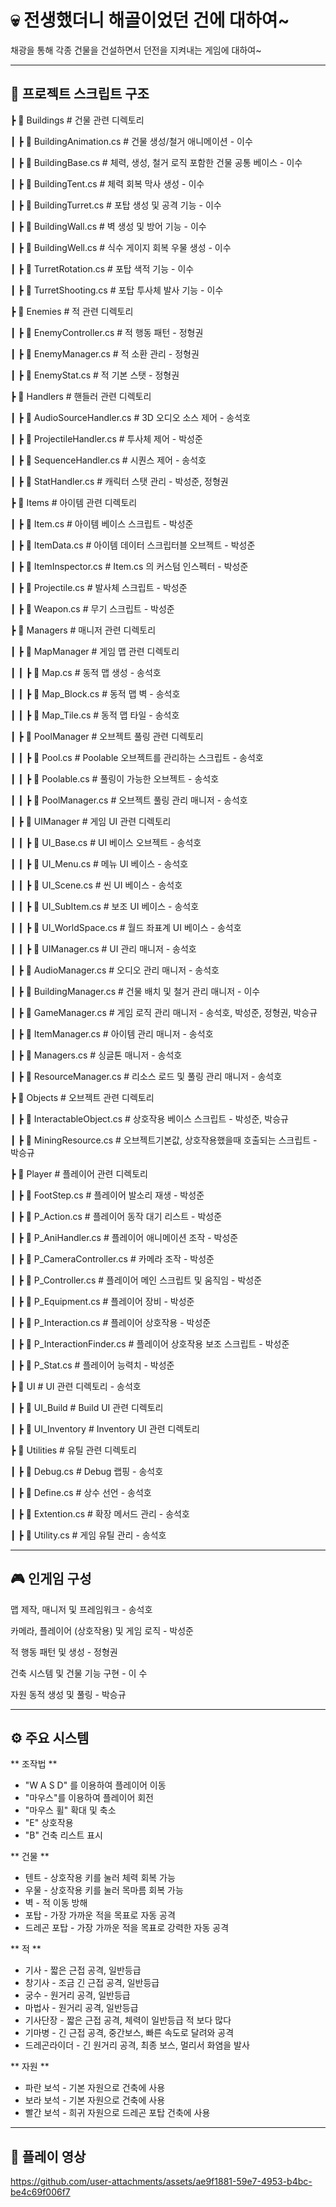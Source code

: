 # 💀 전생했더니 해골이었던 건에 대하여~
채광을 통해 각종 건물을 건설하면서 던전을 지켜내는 게임에 대하여~

---

## 📂 프로젝트 스크립트 구조

 ┣ 📂 Buildings                # 건물 관련 디렉토리

 ┃ ┣ 📜 BuildingAnimation.cs   # 건물 생성/철거 애니메이션 - 이수

 ┃ ┣ 📜 BuildingBase.cs        # 체력, 생성, 철거 로직 포함한 건물 공통 베이스 - 이수

 ┃ ┣ 📜 BuildingTent.cs        # 체력 회복 막사 생성 - 이수
 
 ┃ ┣ 📜 BuildingTurret.cs      # 포탑 생성 및 공격 기능 - 이수

 ┃ ┣ 📜 BuildingWall.cs        # 벽 생성 및 방어 기능 - 이수

 ┃ ┣ 📜 BuildingWell.cs        # 식수 게이지 회복 우물 생성 - 이수

 ┃ ┣ 📜 TurretRotation.cs      # 포탑 색적 기능 - 이수

 ┃ ┣ 📜 TurretShooting.cs      # 포탑 투사체 발사 기능 - 이수
 

 ┣ 📂 Enemies                  # 적 관련 디렉토리

 ┃ ┣ 📜 EnemyController.cs     # 적 행동 패턴 - 정형권
 
 ┃ ┣ 📜 EnemyManager.cs        # 적 소환 관리 - 정형권

 ┃ ┣ 📜 EnemyStat.cs           # 적 기본 스탯 - 정형권


 ┣ 📂 Handlers                 # 핸들러 관련 디렉토리

 ┃ ┣ 📜 AudioSourceHandler.cs  # 3D 오디오 소스 제어 - 송석호

 ┃ ┣ 📜 ProjectileHandler.cs   # 투사체 제어 - 박성준
 
 ┃ ┣ 📜 SequenceHandler.cs     # 시퀀스 제어 - 송석호
 
 ┃ ┣ 📜 StatHandler.cs         # 캐릭터 스탯 관리 - 박성준, 정형권
 

 ┣ 📂 Items                    # 아이템 관련 디렉토리

 ┃ ┣ 📜 Item.cs                # 아이템 베이스 스크립트 - 박성준

 ┃ ┣ 📜 ItemData.cs            # 아이템 데이터 스크립터블 오브젝트 - 박성준

 ┃ ┣ 📜 ItemInspector.cs       # Item.cs 의 커스텀 인스펙터 - 박성준

 ┃ ┣ 📜 Projectile.cs          # 발사체 스크립트 - 박성준

 ┃ ┣ 📜 Weapon.cs              # 무기 스크립트 - 박성준
 

 ┣ 📂 Managers                 # 매니저 관련 디렉토리
 
 ┃ ┣ 📂 MapManager             # 게임 맵 관련 디렉토리
 
 ┃ ┃ ┣ 📜 Map.cs               # 동적 맵 생성 - 송석호
 
 ┃ ┃ ┣ 📜 Map_Block.cs         # 동적 맵 벽 - 송석호

 ┃ ┃ ┣ 📜 Map_Tile.cs          # 동적 맵 타일 - 송석호
 
 ┃ ┣ 📂 PoolManager            # 오브젝트 풀링 관련 디렉토리

 ┃ ┃ ┣ 📜 Pool.cs              # Poolable 오브젝트를 관리하는 스크립트 - 송석호

 ┃ ┃ ┣ 📜 Poolable.cs          # 풀링이 가능한 오브젝트 - 송석호

 ┃ ┃ ┣ 📜 PoolManager.cs       # 오브젝트 풀링 관리 매니저 - 송석호
 
 ┃ ┣ 📂 UIManager              # 게임 UI 관련 디렉토리

 ┃ ┃ ┣ 📜 UI_Base.cs           # UI 베이스 오브젝트 - 송석호

 ┃ ┃ ┣ 📜 UI_Menu.cs           # 메뉴 UI 베이스 - 송석호

 ┃ ┃ ┣ 📜 UI_Scene.cs          # 씬 UI 베이스 - 송석호

 ┃ ┃ ┣ 📜 UI_SubItem.cs        # 보조 UI 베이스 - 송석호

 ┃ ┃ ┣ 📜 UI_WorldSpace.cs     # 월드 좌표계 UI 베이스 - 송석호

 ┃ ┃ ┣ 📜 UIManager.cs         # UI 관리 매니저 - 송석호

 ┃ ┣ 📜 AudioManager.cs        # 오디오 관리 매니저 - 송석호

 ┃ ┣ 📜 BuildingManager.cs     # 건물 배치 및 철거 관리 매니저 - 이수

 ┃ ┣ 📜 GameManager.cs         # 게임 로직 관리 매니저 - 송석호, 박성준, 정형권, 박승규

 ┃ ┣ 📜 ItemManager.cs         # 아이템 관리 매니저 - 송석호

 ┃ ┣ 📜 Managers.cs            # 싱글톤 매니저 - 송석호

 ┃ ┣ 📜 ResourceManager.cs     # 리소스 로드 및 풀링 관리 매니저 - 송석호
 

 ┣ 📂 Objects                  # 오브젝트 관련 디렉토리

 ┃ ┣ 📜 InteractableObject.cs  # 상호작용 베이스 스크립트 - 박성준, 박승규

 ┃ ┣ 📜 MiningResource.cs      # 오브젝트기본값, 상호작용했을때 호출되는 스크립트 - 박승규


 ┣ 📂 Player                   # 플레이어 관련 디렉토리

 ┃ ┣ 📜 FootStep.cs            # 플레이어 발소리 재생 - 박성준

 ┃ ┣ 📜 P_Action.cs            # 플레이어 동작 대기 리스트 - 박성준

 ┃ ┣ 📜 P_AniHandler.cs        # 플레이어 애니메이션 조작 - 박성준

 ┃ ┣ 📜 P_CameraController.cs  # 카메라 조작 - 박성준

 ┃ ┣ 📜 P_Controller.cs        # 플레이어 메인 스크립트 및 움직임 - 박성준

 ┃ ┣ 📜 P_Equipment.cs         # 플레이어 장비 - 박성준

 ┃ ┣ 📜 P_Interaction.cs       # 플레이어 상호작용 - 박성준

 ┃ ┣ 📜 P_InteractionFinder.cs # 플레이어 상호작용 보조 스크립트 - 박성준

 ┃ ┣ 📜 P_Stat.cs              # 플레이어 능력치 - 박성준

 
 ┣ 📂 UI                       # UI 관련 디렉토리 - 송석호

 ┃ ┣ 📂 UI_Build               # Build UI 관련 디렉토리

 ┃ ┣ 📂 UI_Inventory           # Inventory UI 관련 디렉토리


 ┣ 📂 Utilities                # 유틸 관련 디렉토리

 ┃ ┣ 📜 Debug.cs               # Debug 랩핑 - 송석호

 ┃ ┣ 📜 Define.cs              # 상수 선언 - 송석호

 ┃ ┣ 📜 Extention.cs           # 확장 메서드 관리 - 송석호

 ┃ ┣ 📜 Utility.cs             # 게임 유틸 관리 - 송석호
 

---

## 🎮 인게임 구성

맵 제작, 매니저 및 프레임워크 - 송석호

카메라, 플레이어 (상호작용) 및 게임 로직 - 박성준

적 행동 패턴 및 생성 - 정형권

건축 시스템 및 건물 기능 구현 - 이 수

자원 동적 생성 및 풀링 - 박승규

---

## ⚙ 주요 시스템

** 조작법 **
- "W A S D" 를 이용하여 플레이어 이동
- "마우스"를 이용하여 플레이어 회전
- "마우스 휠" 확대 및 축소
- "E" 상호작용
- "B" 건축 리스트 표시

** 건물 **
- 텐트 - 상호작용 키를 눌러 체력 회복 가능
- 우물 - 상호작용 키를 눌러 목마름 회복 가능
- 벽 - 적 이동 방해
- 포탑 - 가장 가까운 적을 목표로 자동 공격
- 드레곤 포탑 - 가장 가까운 적을 목표로 강력한 자동 공격

** 적 **
- 기사 - 짧은 근접 공격, 일반등급
- 창기사 - 조금 긴 근접 공격, 일반등급
- 궁수 - 원거리 공격, 일반등급
- 마법사 - 원거리 공격, 일반등급
- 기사단장 - 짧은 근접 공격, 체력이 일반등급 적 보다 많다
- 기마병 - 긴 근접 공격, 중간보스, 빠른 속도로 달려와 공격
- 드레곤라이더 - 긴 원거리 공격, 최종 보스, 멀리서 화염을 발사

** 자원 **
- 파란 보석 - 기본 자원으로 건축에 사용
- 보라 보석 - 기본 자원으로 건축에 사용
- 빨간 보석 - 희귀 자원으로 드레곤 포탑 건축에 사용

---

## 🎥 플레이 영상
https://github.com/user-attachments/assets/ae9f1881-59e7-4953-b4bc-be4c69f006f7
